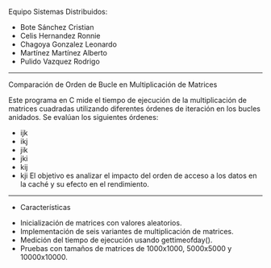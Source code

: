 Equipo Sistemas Distribuidos:
- Bote Sánchez Cristian
- Celis Hernandez Ronnie
- Chagoya Gonzalez Leonardo
- Martínez Martínez Alberto
- Pulido Vazquez Rodrigo
---------------------------------------------------------------------------------------------------------------------------------------
Comparación de Orden de Bucle en Multiplicación de Matrices

Este programa en C mide el tiempo de ejecución de la multiplicación de matrices cuadradas utilizando diferentes órdenes de iteración en los bucles anidados. Se evalúan los siguientes órdenes:
 - ijk
 - ikj
 - jik
 - jki
 - kij
 - kji
El objetivo es analizar el impacto del orden de acceso a los datos en la caché y su efecto en el rendimiento.
---------------------------------------------------------------------------------------------------------------------------------------
* Características
 - Inicialización de matrices con valores aleatorios.
 - Implementación de seis variantes de multiplicación de matrices.
 - Medición del tiempo de ejecución usando gettimeofday().
 - Pruebas con tamaños de matrices de 1000x1000, 5000x5000 y 10000x10000.

